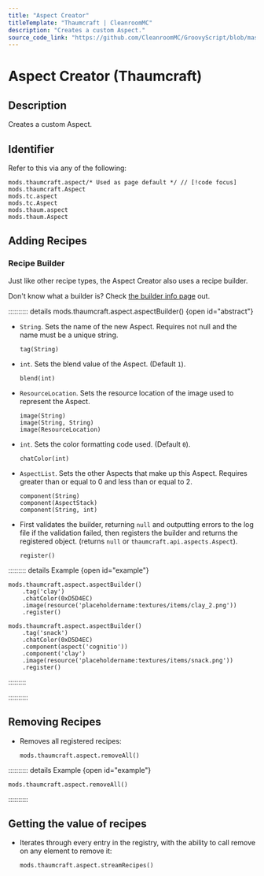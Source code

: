 ```yaml
---
title: "Aspect Creator"
titleTemplate: "Thaumcraft | CleanroomMC"
description: "Creates a custom Aspect."
source_code_link: "https://github.com/CleanroomMC/GroovyScript/blob/master/src/main/java/com/cleanroommc/groovyscript/compat/mods/thaumcraft/aspect/Aspect.java"
---
```


# Aspect Creator (Thaumcraft)

## Description

Creates a custom Aspect.

## Identifier

Refer to this via any of the following:

```groovy:no-line-numbers {1}
mods.thaumcraft.aspect/* Used as page default */ // [!code focus]
mods.thaumcraft.Aspect
mods.tc.aspect
mods.tc.Aspect
mods.thaum.aspect
mods.thaum.Aspect
```


## Adding Recipes

### Recipe Builder

Just like other recipe types, the Aspect Creator also uses a recipe builder.

Don't know what a builder is? Check [the builder info page](../../getting_started/builder.md) out.

:::::::::: details mods.thaumcraft.aspect.aspectBuilder() {open id="abstract"}
- `String`. Sets the name of the new Aspect. Requires not null and the name must be a unique string.

    ```groovy:no-line-numbers
    tag(String)
    ```

- `int`. Sets the blend value of the Aspect. (Default `1`).

    ```groovy:no-line-numbers
    blend(int)
    ```

- `ResourceLocation`. Sets the resource location of the image used to represent the Aspect.

    ```groovy:no-line-numbers
    image(String)
    image(String, String)
    image(ResourceLocation)
    ```

- `int`. Sets the color formatting code used. (Default `0`).

    ```groovy:no-line-numbers
    chatColor(int)
    ```

- `AspectList`. Sets the other Aspects that make up this Aspect. Requires greater than or equal to 0 and less than or equal to 2.

    ```groovy:no-line-numbers
    component(String)
    component(AspectStack)
    component(String, int)
    ```

- First validates the builder, returning `null` and outputting errors to the log file if the validation failed, then registers the builder and returns the registered object. (returns `null` or `thaumcraft.api.aspects.Aspect`).

    ```groovy:no-line-numbers
    register()
    ```

::::::::: details Example {open id="example"}
```groovy:no-line-numbers
mods.thaumcraft.aspect.aspectBuilder()
    .tag('clay')
    .chatColor(0xD5D4EC)
    .image(resource('placeholdername:textures/items/clay_2.png'))
    .register()

mods.thaumcraft.aspect.aspectBuilder()
    .tag('snack')
    .chatColor(0xD5D4EC)
    .component(aspect('cognitio'))
    .component('clay')
    .image(resource('placeholdername:textures/items/snack.png'))
    .register()
```

:::::::::

::::::::::

## Removing Recipes

- Removes all registered recipes:

    ```groovy:no-line-numbers
    mods.thaumcraft.aspect.removeAll()
    ```

:::::::::: details Example {open id="example"}
```groovy:no-line-numbers
mods.thaumcraft.aspect.removeAll()
```

::::::::::

## Getting the value of recipes

- Iterates through every entry in the registry, with the ability to call remove on any element to remove it:

    ```groovy:no-line-numbers
    mods.thaumcraft.aspect.streamRecipes()
    ```
